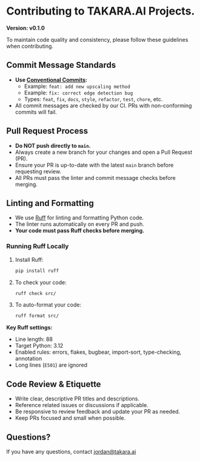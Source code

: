 # Contributing to TAKARA.AI Projects.

**Version: v0.1.0**

To maintain code quality and consistency, please follow these guidelines when contributing.

## Commit Message Standards

- **Use [Conventional Commits](https://www.conventionalcommits.org/en/v1.0.0/):**
  - Example: `feat: add new upscaling method`
  - Example: `fix: correct edge detection bug`
  - Types: `feat`, `fix`, `docs`, `style`, `refactor`, `test`, `chore`, etc.
- All commit messages are checked by our CI. PRs with non-conforming commits will fail.

## Pull Request Process

- **Do NOT push directly to `main`.**
- Always create a new branch for your changes and open a Pull Request (PR).
- Ensure your PR is up-to-date with the latest `main` branch before requesting review.
- All PRs must pass the linter and commit message checks before merging.

## Linting and Formatting

- We use [Ruff](https://docs.astral.sh/ruff/) for linting and formatting Python code.
- The linter runs automatically on every PR and push.
- **Your code must pass Ruff checks before merging.**

### Running Ruff Locally

1. Install Ruff:
   ```bash
   pip install ruff
   ```
2. To check your code:
   ```bash
   ruff check src/
   ```
3. To auto-format your code:
   ```bash
   ruff format src/
   ```

**Key Ruff settings:**

- Line length: 88
- Target Python: 3.12
- Enabled rules: errors, flakes, bugbear, import-sort, type-checking, annotation
- Long lines (`E501`) are ignored

## Code Review & Etiquette

- Write clear, descriptive PR titles and descriptions.
- Reference related issues or discussions if applicable.
- Be responsive to review feedback and update your PR as needed.
- Keep PRs focused and small when possible.

## Questions?

If you have any questions, contact jordan@takara.ai
